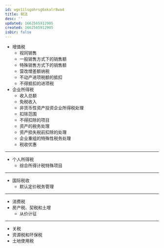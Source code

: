 ```yaml
---
id: wgv1ilsgohrsg6xkalr8wa4
title: 税法
desc: ''
updated: 1662565912905
created: 1662565912905
isDir: false
---
```

- 增值税
	- 视同销售
	- 一般销售方式下的销售额
	- 特殊销售方式下的销售额
	- 营改增差额纳税
	- 不动产进项税额的抵扣
	- 不得抵扣的进项税
- 企业所得税
	- 收入总额
	- 免税收入
	- 非货币性资产投资企业所得税处理
	- 扣除范围
	- 不得扣除的项目
	- 资产的税务处理
	- 资产损失税前扣除的处理
	- 企业重组的特殊性税务处理
	- 税收优惠
- ---
- 个人所得税
	- 综合所得计税特殊项目
- ---
- 国际税收
	- 默认定价税务管理
- ---
- 消费税
- 房产税、契税和土增
	- 从价计征
- ---
- 关税
- 资源税和环保税
- 土地使用税